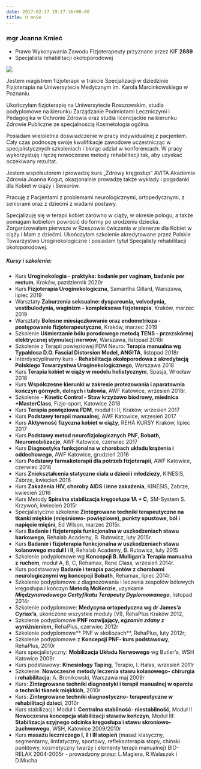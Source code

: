 ```yaml
---
date: 2017-02-17 19:17:36+00:00
title: O mnie
---
```


### mgr Joanna Kmieć
 - Prawo Wykonywania Zawodu Fizjoterapeuty przyznane przez KIF **2889**
 - Specjalista rehabilitacji okołoporodowej


[![](https://fizjoterapia-rzeszow.com.pl/wp-content/uploads/2017/02/16196058_1761340967526362_4707656253919616208_n-1-300x300.jpg)
](https://fizjoterapia-rzeszow.com.pl/wp-content/uploads/2017/02/16196058_1761340967526362_4707656253919616208_n-1.jpg)

Jestem magistrem fizjoterapii w trakcie Specjalizacji w dziedzinie Fizjoterapia na Uniwersytecie Medycznym im. Karola Marcinkowskiego w Poznaniu.

Ukończyłam fizjoterapię na Uniwersytecie Rzeszowskim, studia podyplomowe na kierunku Zarządzanie Podmiotami Leczniczymi i Pedagogika w Ochronie Zdrowia oraz studia licencjackie na kierunku Zdrowie Publiczne ze specjalnością Kosmetologia ogólna.

Posiadam wieloletnie doświadczenie w pracy indywidualnej z pacjentem. Cały czas podnoszę swoje kwalifikacje zawodowe uczestnicząc w specjalistycznych szkoleniach i biorąc udział w konferencach. W pracy wykorzystuję i łączę nowoczesne metody rehabilitacji tak, aby uzyskać oczekiwany rezultat.

Jestem współautorem i prowadzę kurs „Zdrowy kręgosłup” AVITA Akademia Zdrowia Joanna Kogut, okazjonalnie prowadzę także wykłady i pogadanki dla Kobiet w ciąży i Seniorów.

Pracuję z Pacjentami z problemami neurologicznymi, ortopedycznymi, z seniorami oraz z dziećmi z wadami postawy.

Specjalizuję się w terapii kobiet zarówno w ciąży, w okresie połogu, a także pomagam kobietom powrócić do formy po urodzeniu dziecka. Zorganizowałam pierwsze w Rzeszowie ćwiczenia w plenerze dla Kobiet w ciąży i Mam z dziećmi.
Ukończyłam szkolenie akredytowane przez Polskie Towarzystwo Uroginekologiczne i posiadam tytuł Specjalisty rehabilitacji okołoporodowej.

##### Kursy i szkolenia:

- Kurs **Uroginekologia - praktyka: badanie per vaginam, badanie per rectum**, Kraków, pazdziernik 2020r
- Kurs **Fizjoterapia Uroginekologiczna**, Samantha Gillard, Warszawa, lipiec 2019
- Warsztaty **Zaburzenia seksualne: dyspareunia, volvodynia, vestibulodynia, waginizm - kompleksowa fizjoterapia**, Kraków, marzec 2019
- Warsztaty **Bolesne miesiączkowanie oraz endometrioza - postępowanie fizjoterapeutyczne**, Kraków, marzec 2019
- Szkolenie **Uśmierzanie bólu porodowego metodą TENS - przezskórnej elektrycznej stymulacji nerwów**, Warszawa, listopad 2018r
- Szkolenie z Terapii powięziowej FDM Neuro: **Terapia manualna wg Typaldosa D.O. Fascial Distorsion Model, ANGITA**, listopad 2018r
- Interdyscyplinarny kurs - **Rehabilitacja okołoporodowa z akredytacją Polskiego Towarzystwa Uroginekologicznego**, Warszawa 2018
- Kurs **Terapia kobiet w ciąży w modelu holistycznym**, Spasja, Wrocław 2018
- Kurs **Współczesne kierunki w zakresie protezowania i aparatownia kończyn górnych, dolnych i tułowia**, AWF Katowice, wrzesień 2018r.
- Szkolenie - **Kinetic Control - Staw krzyżowo biodrowy, miednica +MasterClass**, Fizjo-sport, Katowice 2018
- Kurs **Terapia powięziowa FDM**, moduł I i II, Kraków, wrzesień 2017
- Kurs **Podstawy terapii manualnej**, AWF Katowice, wrzesień 2017
- Kurs **Aktywność fizyczna kobiet w ciąży**, REHA KURSY Kraków, lipiec 2017
- Kurs **Podstawy metod neurofizjologicznych PNF, Bobath, Neuromobilizacje**, AWF Katowice, czerwiec 2017
- Kurs **Diagnostyka funkcjonalna w chorobach układu krążenia i oddechowego**, AWF Katowice, grudzień 2016
- Kurs **Podstawy farmakoterapii dla potrzeb fizjoterapii**, AWF Katowice, czerwiec 2016
- Kurs **Zniekształcenia statyczne ciała u dzieci i młodzieży**, KINESIS, Zabrze, kwiecień 2016
- Kurs **Zakażenia HIV, choroby AIDS i inne zakażenia**, KINESIS, Zabrze, kwiecień 2016
- Kurs Metody **Spiralna stabilizacja kręgosłupa 1A + C,** SM-System S. Krzywoń, kwiecień 2015r
- Specjalistyczne szkolenie **Zintegrowane techniki terapeutyczne na tkanki miękkie (mięśniowo- powięziowe), punkty spustowe, ból i napięcie mięśni**, Ed Wilson, marzec 2015r.
- Kurs **Badanie i fizjoterapia funkcjonalna w uszkodzeniach stawu barkowego**, Rehalab Academy, B. Rutowicz, luty 2015r.
- Kurs **Badanie i fizjoterapia funkcjonalna w uszkodzeniach stawu kolanowego moduł I i II**, Rehalab Academy, B. Rutowicz, luty 2015
- Szkolenie podyplomowe wg **Koncepcji B. Mulligan’a Terapia manualna z ruchem**, moduł A, B, C, Rehamax, Rene Class, wrzesień 2014r.
- Kurs podstawowy **Badanie i terapia pacjentów z chorobami neurologicznymi wg koncepcji Bobath**, Rehamax, lipiec 2014r.
- Szkolenie podyplomowe z diagnozowania i leczenia zespołów bólowych kręgosłupa i kończyn **Metodą McKenzie**, uzyskanie **_Międzynarodowego Certyfikatu Terapeuty Dyplomowanego_**, listopad 2014r
- Szkolenie podyplomowe: **Medycyna ortopedyczna wg dr James’a Cyriax’a**, ukończone wszystkie moduły (VI), RehaPlus Kraków 2012,
- Szkolenie podyplomowe **PNF rozwijający, _egzamin zdany z wyróżnieniem_,** RehaPlus, czerwiec 2012r
- Szkolenie podyplomowe** PNF w skoliozach**, RehaPlus, luty 2012r;
- Szkolenie podyplomowe z **Koncepcji PNF- kurs podstawowy**, RehaPlus, 2010r
- Kurs specjalistyczny: **Mobilizacja Układu Nerwowego** wg Butler’a, WSH Katowice 2009r
- Kurs podstawowy: **Kinesiology Taping**, Terapio, I. Hałas, wrzesień 2011r
- Szkolenie: **Nowoczesne metody leczenia stawu kolanowego- chirurgia i rehabilitacja**; A. Bronikowski, Warszawa maj 2009r
- Kurs: **Zintegrowane techniki diagnostyki i terapii manualnej w oparciu o techniki tkanek miękkich**, 2010r
- Kurs: **Zintegrowane techniki diagnostyczno- terapeutyczne w rehabilitacji dzieci**, 2010r
- Kurs stabilizacji: Moduł I: **Centralna stabilność- niestabilność**, Moduł II **Nowoczesna koncepcja stabilizacji stawów kończyn**, Moduł III: **Stabilizacja szyjnego odcinka kręgosłupa i stawu skroniowo- żuchwowego**, WSH, Katowice 2009/2010r
- Kurs **masażu leczniczego I, II i III stopień** (masaż klasyczny, segmentarny, limfatyczny, sportowy, refleksoterapia stopy, chiński punktowy, kosmetyczny twarzy i elementy terapii manualnej) BIO-RELAX 2004-2005r - prowadzony przez: L.Magiera, R.Walaszek i D.Mucha
